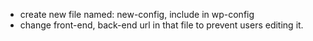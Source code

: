 - create new file named: new-config, include in wp-config
- change front-end, back-end url in that file to prevent users editing it.
